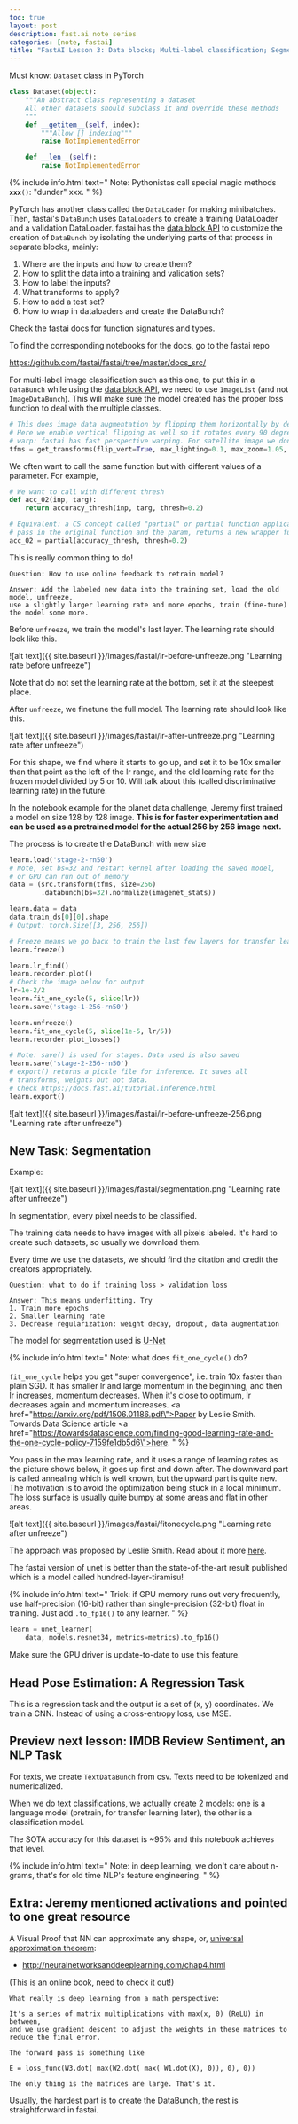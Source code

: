```yaml
---
toc: true
layout: post
description: fast.ai note series
categories: [note, fastai]
title: "FastAI Lesson 3: Data blocks; Multi-label classification; Segmentation"
---
```

Must know: `Dataset` class in PyTorch

```py
class Dataset(object):
    """An abstract class representing a dataset
    All other datasets should subclass it and override these methods
    """
    def __getitem__(self, index):
        """Allow [] indexing"""
        raise NotImplementedError

    def __len__(self):
        raise NotImplementedError
```

{% include info.html
    text="
        Note: Pythonistas call special magic methods <code>__xxx__()</code>: \"dunder\" xxx.
    "
%}

PyTorch has another class called the `DataLoader` for making minibatches. Then, fastai's `DataBunch` uses `DataLoader`s to create a training DataLoader and a validation DataLoader. fastai has the [data block API](https://docs.fast.ai/data_block.html) to customize the creation of `DataBunch` by isolating the underlying parts of that process in separate blocks, mainly:

1. Where are the inputs and how to create them?
2. How to split the data into a training and validation sets?
3. How to label the inputs?
4. What transforms to apply?
5. How to add a test set?
6. How to wrap in dataloaders and create the DataBunch?

Check the fastai docs for function signatures and types.

To find the corresponding notebooks for the docs, go to the fastai repo

<https://github.com/fastai/fastai/tree/master/docs_src/>

For multi-label image classification such as this one, to put this in a `DataBunch` while using the [data block API](https://docs.fast.ai/data_block.html), we need to use `ImageList` (and not `ImageDataBunch`). This will make sure the model created has the proper loss function to deal with the multiple classes.

```py
# This does image data augmentation by flipping them horizontally by default.
# Here we enable vertical flipping as well so it rotates every 90 degrees left and right, so 8 possible settings.
# warp: fastai has fast perspective warping. For satellite image we don't need warping
tfms = get_transforms(flip_vert=True, max_lighting=0.1, max_zoom=1.05, max_warp=0.)
```

We often want to call the same function but with different values of a parameter. For example,

```py
# We want to call with different thresh
def acc_02(inp, targ):
    return accuracy_thresh(inp, targ, thresh=0.2)

# Equivalent: a CS concept called "partial" or partial function application,
# pass in the original function and the param, returns a new wrapper function (py3)
acc_02 = partial(accuracy_thresh, thresh=0.2)
```

This is really common thing to do!

```
Question: How to use online feedback to retrain model?

Answer: Add the labeled new data into the training set, load the old model, unfreeze,
use a slightly larger learning rate and more epochs, train (fine-tune) the model some more.
```

Before `unfreeze`, we train the model's last layer. The learning rate should look like this.

![alt text]({{ site.baseurl }}/images/fastai/lr-before-unfreeze.png "Learning rate before unfreeze")

Note that do not set the learning rate at the bottom, set it at the steepest place.

After `unfreeze`, we finetune the full model. The learning rate should look like this.

![alt text]({{ site.baseurl }}/images/fastai/lr-after-unfreeze.png "Learning rate after unfreeze")

For this shape, we find where it starts to go up, and set it to be 10x smaller than that point as the left of the lr range, and the old learning rate for the frozen model divided by 5 or 10. Will talk about this (called discriminative learning rate) in the future.

In the notebook example for the planet data challenge, Jeremy first trained a model on size 128 by 128 image. **This is for faster experimentation and can be used as a pretrained model for the actual 256 by 256 image next.**

The process is to create the DataBunch with new size

```py
learn.load('stage-2-rn50')
# Note, set bs=32 and restart kernel after loading the saved model,
# or GPU can run out of memory
data = (src.transform(tfms, size=256)
        .databunch(bs=32).normalize(imagenet_stats))

learn.data = data
data.train_ds[0][0].shape
# Output: torch.Size([3, 256, 256])

# Freeze means we go back to train the last few layers for transfer learning
learn.freeze()

learn.lr_find()
learn.recorder.plot()
# Check the image below for output
lr=1e-2/2
learn.fit_one_cycle(5, slice(lr))
learn.save('stage-1-256-rn50')

learn.unfreeze()
learn.fit_one_cycle(5, slice(1e-5, lr/5))
learn.recorder.plot_losses()

# Note: save() is used for stages. Data used is also saved
learn.save('stage-2-256-rn50')
# export() returns a pickle file for inference. It saves all
# transforms, weights but not data.
# Check https://docs.fast.ai/tutorial.inference.html
learn.export()
```

![alt text]({{ site.baseurl }}/images/fastai/lr-before-unfreeze-256.png "Learning rate after unfreeze")

## New Task: Segmentation

Example:

![alt text]({{ site.baseurl }}/images/fastai/segmentation.png "Learning rate after unfreeze")

In segmentation, every pixel needs to be classified.

The training data needs to have images with all pixels labeled. It's hard to create such datasets, so usually we download them.

Every time we use the datasets, we should find the citation and credit the creators appropriately.

```
Question: what to do if training loss > validation loss

Answer: This means underfitting. Try
1. Train more epochs
2. Smaller learning rate
3. Decrease regularization: weight decay, dropout, data augmentation
```

The model for segmentation used is [U-Net](https://towardsdatascience.com/understanding-semantic-segmentation-with-unet-6be4f42d4b47)

{% include info.html
    text="
        Note: what does <code>fit_one_cycle()</code> do?
        <br/>
        <br/>
        <code>fit_one_cycle</code> helps you get \"super convergence\", i.e. train 10x faster than plain SGD. It has smaller lr and large momentum in the beginning, and then lr increases, momentum decreases. When it's close to optimum, lr decreases again and momentum increases. <a href=\"https://arxiv.org/pdf/1506.01186.pdf\">Paper</a> by Leslie Smith. Towards Data Science article
        <a href=\"https://towardsdatascience.com/finding-good-learning-rate-and-the-one-cycle-policy-7159fe1db5d6\">here</a>.
    "
%}

You pass in the max learning rate, and it uses a range of learning rates as the picture shows below, it goes up first and down after. The downward part is called annealing which is well known, but the upward part is quite new. The motivation is to avoid the optimization being stuck in a local minimum. The loss surface is usually quite bumpy at some areas and flat in other areas.

![alt text]({{ site.baseurl }}/images/fastai/fitonecycle.png "Learning rate after unfreeze")

The approach was proposed by Leslie Smith. Read about it more [here](https://towardsdatascience.com/finding-good-learning-rate-and-the-one-cycle-policy-7159fe1db5d6).

The fastai version of unet is better than the state-of-the-art result published which is a model called hundred-layer-tiramisu!

{% include info.html
    text="
        Trick: if GPU memory runs out very frequently, use half-precision (16-bit) rather than single-precision (32-bit) float in training. Just add <code>.to_fp16()</code> to any learner.
    "
%}

```py
learn = unet_learner(
    data, models.resnet34, metrics=metrics).to_fp16()
```

Make sure the GPU driver is update-to-date to use this feature.

## Head Pose Estimation: A Regression Task

This is a regression task and the output is a set of (x, y) coordinates. We train a CNN. Instead of using a cross-entropy loss, use MSE.

## Preview next lesson: IMDB Review Sentiment, an NLP Task

For texts, we create `TextDataBunch` from csv. Texts need to be tokenized and numericalized.

When we do text classifications, we actually create 2 models: one is a language model (pretrain, for transfer learning later), the other is a classification model.

The SOTA accuracy for this dataset is ~95% and this notebook achieves that level.

{% include info.html
    text="
        Note: in deep learning, we don't care about n-grams, that's for old time NLP's feature engineering.
    "
%}

## Extra: Jeremy mentioned activations and pointed to one great resource

A Visual Proof that NN can approximate any shape, or, [universal approximation theorem](https://en.wikipedia.org/wiki/Universal_approximation_theorem):

- <http://neuralnetworksanddeeplearning.com/chap4.html>

(This is an online book, need to check it out!)

```
What really is deep learning from a math perspective:

It's a series of matrix multiplications with max(x, 0) (ReLU) in between,
and we use gradient descent to adjust the weights in these matrices to
reduce the final error.

The forward pass is something like

E = loss_func(W3.dot( max(W2.dot( max( W1.dot(X), 0)), 0), 0))

The only thing is the matrices are large. That's it.
```

Usually, the hardest part is to create the DataBunch, the rest is straightforward in fastai.

